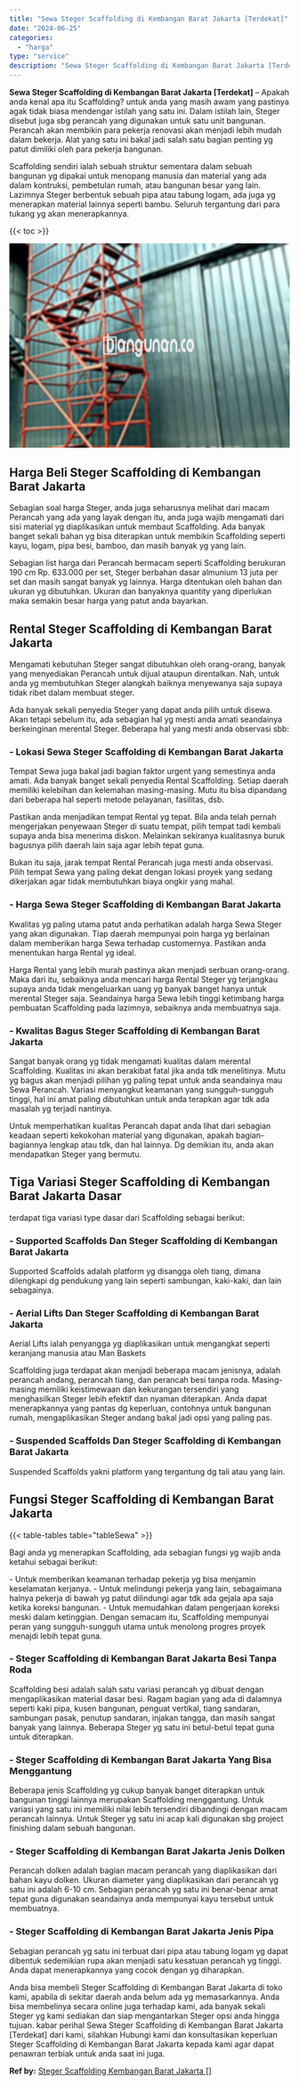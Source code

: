 ```yaml
---
title: "Sewa Steger Scaffolding di Kembangan Barat Jakarta [Terdekat]"
date: "2024-06-25"
categories: 
  - "harga"
type: "service"
description: "Sewa Steger Scaffolding di Kembangan Barat Jakarta [Terdekat]. Anda bisa membeli Steger Scaffolding di Kembangan Barat Jakarta di toko kami, apabila di sekit..."
---
```


**Sewa Steger Scaffolding di Kembangan Barat Jakarta \[Terdekat\]** – Apakah anda kenal apa itu Scaffolding? untuk anda yang masih awam yang pastinya agak tidak biasa mendengar istilah yang satu ini. Dalam istilah lain, Steger disebut juga sbg perancah yang digunakan untuk satu unit bangunan. Perancah akan membikin para pekerja renovasi akan menjadi lebih mudah dalam bekerja. Alat yang satu ini bakal jadi salah satu bagian penting yg patut dimiliki oleh para pekerja bangunan.

Scaffolding sendiri ialah sebuah struktur sementara dalam sebuah bangunan yg dipakai untuk menopang manusia dan material yang ada dalam kontruksi, pembetulan rumah, atau bangunan besar yang lain. Lazimnya Steger berbentuk sebuah pipa atau tabung logam, ada juga yg menerapkan material lainnya seperti bambu. Seluruh tergantung dari para tukang yg akan menerapkannya.

{{< toc >}}

![Sewa Steger Scaffolding di Kembangan Barat Jakarta [Terdekat]](/images/sewa-scaffolding-steger-18.png)

## Harga Beli Steger Scaffolding di Kembangan Barat Jakarta

Sebagian soal harga Steger, anda juga seharusnya melihat dari macam Perancah yang ada yang layak dengan itu, anda juga wajib mengamati dari sisi material yg diaplikasikan untuk membaut Scaffolding. Ada banyak banget sekali bahan yg bisa diterapkan untuk membikin Scaffolding seperti kayu, logam, pipa besi, bamboo, dan masih banyak yg yang lain.

Sebagian list harga dari Perancah bermacam seperti Scaffolding berukuran 190 cm Rp. 633.000 per set, Steger berbahan dasar almunium 13 juta per set dan masih sangat banyak yg lainnya. Harga ditentukan oleh bahan dan ukuran yg dibutuhkan. Ukuran dan banyaknya quantity yang diperlukan maka semakin besar harga yang patut anda bayarkan.

## Rental Steger Scaffolding di Kembangan Barat Jakarta

Mengamati kebutuhan Steger sangat dibutuhkan oleh orang-orang, banyak yang menyediakan Perancah untuk dijual ataupun direntalkan. Nah, untuk anda yg membutuhkan Steger alangkah baiknya menyewanya saja supaya tidak ribet dalam membuat steger.

Ada banyak sekali penyedia Steger yang dapat anda pilih untuk disewa. Akan tetapi sebelum itu, ada sebagian hal yg mesti anda amati seandainya berkeinginan merental Steger. Beberapa hal yang mesti anda observasi sbb:

### \- Lokasi Sewa Steger Scaffolding di Kembangan Barat Jakarta

Tempat Sewa juga bakal jadi bagian faktor urgent yang semestinya anda amati. Ada banyak banget sekali penyedia Rental Scaffolding. Setiap daerah memiliki kelebihan dan kelemahan masing-masing. Mutu itu bisa dipandang dari beberapa hal seperti metode pelayanan, fasilitas, dsb.

Pastikan anda menjadikan tempat Rental yg tepat. Bila anda telah pernah mengerjakan penyewaan Steger di suatu tempat, pilih tempat tadi kembali supaya anda bisa menerima diskon. Melainkan sekiranya kualitasnya buruk bagusnya pilih daerah lain saja agar lebih tepat guna.

Bukan itu saja, jarak tempat Rental Perancah juga mesti anda observasi. Pilih tempat Sewa yang paling dekat dengan lokasi proyek yang sedang dikerjakan agar tidak membutuhkan biaya ongkir yang mahal.

### \- Harga Sewa Steger Scaffolding di Kembangan Barat Jakarta

Kwalitas yg paling utama patut anda perhatikan adalah harga Sewa Steger yang akan digunakan. Tiap daerah mempunyai poin harga yg berlainan dalam memberikan harga Sewa terhadap customernya. Pastikan anda menentukan harga Rental yg ideal.

Harga Rental yang lebih murah pastinya akan menjadi serbuan orang-orang. Maka dari itu, sebaiknya anda mencari harga Rental Steger yg terjangkau supaya anda tidak mengeluarkan uang yg banyak banget hanya untuk merental Steger saja. Seandainya harga Sewa lebih tinggi ketimbang harga pembuatan Scaffolding pada lazimnya, sebaiknya anda membuatnya saja.

### \- Kwalitas Bagus Steger Scaffolding di Kembangan Barat Jakarta

Sangat banyak orang yg tidak mengamati kualitas dalam merental Scaffolding. Kualitas ini akan berakibat fatal jika anda tdk menelitinya. Mutu yg bagus akan menjadi pilihan yg paling tepat untuk anda seandainya mau Sewa Perancah. Variasi menyangkut keamanan yang sungguh-sungguh tinggi, hal ini amat paling dibutuhkan untuk anda terapkan agar tdk ada masalah yg terjadi nantinya.

Untuk memperhatikan kualitas Perancah dapat anda lihat dari sebagian keadaan seperti kekokohan material yang digunakan, apakah bagian-bagiannya lengkap atau tdk, dan hal lainnya. Dg demikian itu, anda akan mendapatkan Steger yang bermutu.

## Tiga Variasi Steger Scaffolding di Kembangan Barat Jakarta Dasar

terdapat tiga variasi type dasar dari Scaffolding sebagai berikut:

### \- Supported Scaffolds Dan Steger Scaffolding di Kembangan Barat Jakarta

Supported Scaffolds adalah platform yg disangga oleh tiang, dimana dilengkapi dg pendukung yang lain seperti sambungan, kaki-kaki, dan lain sebagainya.

### \- Aerial Lifts Dan Steger Scaffolding di Kembangan Barat Jakarta

Aerial Lifts ialah penyangga yg diaplikasikan untuk mengangkat seperti keranjang manusia atau Man Baskets

Scaffolding juga terdapat akan menjadi beberapa macam jenisnya, adalah perancah andang, perancah tiang, dan perancah besi tanpa roda. Masing-masing memiliki keistimewaan dan kekurangan tersendiri yang menghasilkan Steger lebih efektif dan nyaman diterapkan. Anda dapat menerapkannya yang pantas dg keperluan, contohnya untuk bangunan rumah, mengaplikasikan Steger andang bakal jadi opsi yang paling pas.

### \- Suspended Scaffolds Dan Steger Scaffolding di Kembangan Barat Jakarta

Suspended Scaffolds yakni platform yang tergantung dg tali atau yang lain.

## Fungsi Steger Scaffolding di Kembangan Barat Jakarta

{{< table-tables table="tableSewa" >}}

Bagi anda yg menerapkan Scaffolding, ada sebagian fungsi yg wajib anda ketahui sebagai berikut:

\- Untuk memberikan keamanan terhadap pekerja yg bisa menjamin keselamatan kerjanya. - Untuk melindungi pekerja yang lain, sebagaimana halnya pekerja di bawah yg patut dilindungi agar tdk ada gejala apa saja ketika koreksi bangunan. - Untuk memudahkan dalam pengerjaan koreksi meski dalam ketinggian. Dengan semacam itu, Scaffolding mempunyai peran yang sungguh-sungguh utama untuk menolong progres proyek menajdi lebih tepat guna.

### \- Steger Scaffolding di Kembangan Barat Jakarta Besi Tanpa Roda

Scaffolding besi adalah salah satu variasi perancah yg dibuat dengan mengaplikasikan material dasar besi. Ragam bagian yang ada di dalamnya seperti kaki pipa, kusen bangunan, penguat vertikal, tiang sandaran, sambungan pasak, penutup sandaran, injakan tangga, dan masih sangat banyak yang lainnya. Beberapa Steger yg satu ini betul-betul tepat guna untuk diterapkan.

### \- Steger Scaffolding di Kembangan Barat Jakarta Yang Bisa Menggantung

Beberapa jenis Scaffolding yg cukup banyak banget diterapkan untuk bangunan tinggi lainnya merupakan Scaffolding menggantung. Untuk variasi yang satu ini memiliki nilai lebih tersendiri dibandingi dengan macam perancah lainnya. Untuk Steger yg satu ini acap kali digunakan sbg project finishing dalam sebuah bangunan.

### \- Steger Scaffolding di Kembangan Barat Jakarta Jenis Dolken

Perancah dolken adalah bagian macam perancah yang diaplikasikan dari bahan kayu dolken. Ukuran diameter yang diaplikasikan dari perancah yg satu ini adalah 6-10 cm. Sebagian perancah yg satu ini benar-benar amat tepat guna digunakan seandainya anda mempunyai kayu tersebut untuk membuatnya.

### \- Steger Scaffolding di Kembangan Barat Jakarta Jenis Pipa

Sebagian perancah yg satu ini terbuat dari pipa atau tabung logam yg dapat dibentuk sedemikian rupa akan menjadi satu kesatuan perancah yg tinggi. Anda dapat menerapkannya yang cocok dengan yg diharapkan.

Anda bisa membeli Steger Scaffolding di Kembangan Barat Jakarta di toko kami, apabila di sekitar daerah anda belum ada yg memasarkannya. Anda bisa membelinya secara online juga terhadap kami, ada banyak sekali Steger yg kami sediakan dan siap mengantarkan Steger opsi anda hingga tujuan. kabar perihal Sewa Steger Scaffolding di Kembangan Barat Jakarta \[Terdekat\] dari kami, silahkan Hubungi kami dan konsultasikan keperluan Steger Scaffolding di Kembangan Barat Jakarta kepada kami agar dapat penawran terbiak untuk anda saat ini juga.

**Ref by:** [Steger Scaffolding Kembangan Barat Jakarta []](https://id.wikipedia.org/wiki/Steger)

